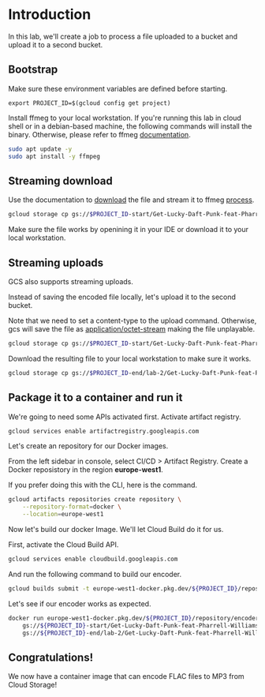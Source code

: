 # Introduction
In this lab, we'll create a job to process a file uploaded to a bucket and upload it to a second bucket.

## Bootstrap

Make sure these environment variables are defined before starting.

```
export PROJECT_ID=$(gcloud config get project)
```

Install ffmeg to your local workstation. If you're running this lab in cloud shell or in a debian-based machine, the following commands will install the binary.
Otherwise, please refer to ffmeg [documentation](https://ffmpeg.org/download.html).

```bash
sudo apt update -y
sudo apt install -y ffmpeg
```

## Streaming download

Use the documentation to [download](https://cloud.google.com/storage/docs/streaming-downloads#prereq-cli) the file and stream it to ffmeg [process](https://ffmpeg.org/ffmpeg-protocols.html#pipe).

```bash
gcloud storage cp gs://$PROJECT_ID-start/Get-Lucky-Daft-Punk-feat-Pharrell-Williams.flac - | ffmpeg -i pipe:0 -f mp3 ./downloads/output.mp3
```

Make sure the file works by openining it in your IDE or download it to your local workstation.

## Streaming uploads

GCS also supports streaming uploads.

Instead of saving the encoded file locally, let's upload it to the second bucket.

Note that we need to set a content-type to the upload command. Otherwise, gcs will save the file as [application/octet-stream](https://cloud.google.com/storage/docs/metadata#content-type) making the file unplayable.

```bash
gcloud storage cp gs://$PROJECT_ID-start/Get-Lucky-Daft-Punk-feat-Pharrell-Williams.flac - | ffmpeg -i pipe:0 -f mp3 pipe:1 | gcloud storage cp - gs://$PROJECT_ID-end/lab-2/Get-Lucky-Daft-Punk-feat-Pharrell-Williams.mp3 --content-type=audio/mp3
```

Download the resulting file to your local workstation to make sure it works.

```bash
gcloud storage cp gs://$PROJECT_ID-end/lab-2/Get-Lucky-Daft-Punk-feat-Pharrell-Williams.mp3 ./downloads/output-end.mp3
```

## Package it to a container and run it
We're going to need some APIs activated first. Activate artifact registry.

```bash
gcloud services enable artifactregistry.googleapis.com
```

Let's create an repository for our Docker images.

From the left sidebar in console, select CI/CD > Artifact Registry.
Create a Docker reposistory in the region **europe-west1**.

If you prefer doing this with the CLI, here is the command.

```bash
gcloud artifacts repositories create repository \
    --repository-format=docker \
    --location=europe-west1
```

Now let's build our docker Image. We'll let Cloud Build do it for us.

First, activate the Cloud Build API.

```bash
gcloud services enable cloudbuild.googleapis.com
```

And run the following command to build our encoder.

```bash
gcloud builds submit -t europe-west1-docker.pkg.dev/${PROJECT_ID}/repository/encoder
```

Let's see if our encoder works as expected.

```bash
docker run europe-west1-docker.pkg.dev/${PROJECT_ID}/repository/encoder \
    gs://${PROJECT_ID}-start/Get-Lucky-Daft-Punk-feat-Pharrell-Williams.flac \
    gs://${PROJECT_ID}-end/lab-2/Get-Lucky-Daft-Punk-feat-Pharrell-Williams.mp3
```

## Congratulations!
We now have a container image that can encode FLAC files to MP3 from Cloud Storage!
